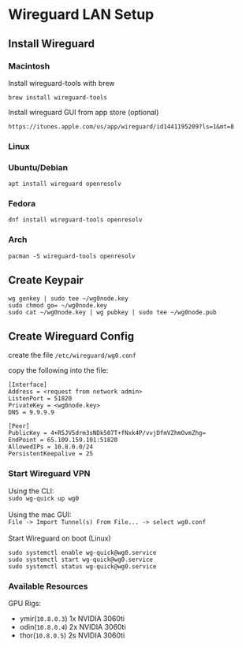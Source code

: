 # Wireguard LAN Setup
## Install Wireguard
### Macintosh
Install wireguard-tools with brew

`brew install wireguard-tools`

Install wireguard GUI from app store (optional)

`https://itunes.apple.com/us/app/wireguard/id1441195209?ls=1&mt=8`

### Linux 
### Ubuntu/Debian
`apt install wireguard openresolv`

### Fedora
`dnf install wireguard-tools openresolv`

### Arch
`pacman -S wireguard-tools openresolv`

## Create Keypair
```
wg genkey | sudo tee ~/wg0node.key
sudo chmod go= ~/wg0node.key
sudo cat ~/wg0node.key | wg pubkey | sudo tee ~/wg0node.pub
```

## Create Wireguard Config
create the file `/etc/wireguard/wg0.conf`

copy the following into the file:
```
[Interface]
Address = <request from network admin>
ListenPort = 51820
PrivateKey = <wg0node.key>
DNS = 9.9.9.9

[Peer]
PublicKey = 4+R5JV5drm3sNDk507T+fNxk4P/vvjDfmVZhmOvmZhg=
EndPoint = 65.109.159.101:51820
AllowedIPs = 10.8.0.0/24
PersistentKeepalive = 25
```

### Start Wireguard VPN
Using the CLI:
<br>
`sudo wg-quick up wg0`
<br>
<br>
Using the mac GUI:
<br>
`File -> Import Tunnel(s) From File... -> select wg0.conf`
<br>
<br>
Start Wireguard on boot (Linux)
```
sudo systemctl enable wg-quick@wg0.service
sudo systemctl start wg-quick@wg0.service
sudo systemctl status wg-quick@wg0.service
```

### Available Resources
GPU Rigs:
- ymir(`10.8.0.3`) 1x NVIDIA 3060ti
- odin(`10.8.0.4`) 2x NVIDIA 3060ti
- thor(`10.8.0.5`) 2s NVIDIA 3060ti

